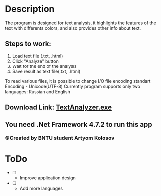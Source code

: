 # Description
The program is designed for text analysis,
it highlights the features of the text with differents colors,
and also provides other info about text.

## Steps to work:
1. Load text file (.txt, .html)
2. Click "Analyze" button
3. Wait for the end of the analysis
4. Save result as text file(.txt, .html)

To read various files, it is possible to change I/O file encoding
standart Encoding - Unicode(UTF-8)
Currently program supports only two languages: Russian and English

## Download Link: [TextAnalyzer.exe](https://yadi.sk/d/5Fy8jbL9Mz00iw)
## You need .Net Framework 4.7.2 to run this app 

### ©Created by BNTU student Artyom Kolosov

# ToDo
- [ ] - Improve application design
- [ ] - Add more languages
